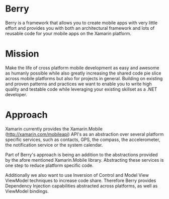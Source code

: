 Berry
=====

Berry is a framework that allows you to create mobile apps with very little effort and provides you with both an architectural framework and lots of reusable code for your mobile apps on the Xamarin platform.

Mission
=======

Make the life of cross platform mobile development as easy and awesome as humanly possible while also greatly increasing the shared code pie slice across mobile platforms but also for projects in general. Building on existing and proven patterns and practices we want to enable you to write high quality and testable code while leveraging your existing skillset as a .NET developer.

Approach
========

Xamarin currently provides the Xamarin.Mobile (http://xamarin.com/mobileapi) API's as an abstraction over several platform specific services, such as contacts, GPS, the compass, the accelerometer, the notification service or the system calendar.

Part of Berry's approach is being an addition to the abstractions provided by the afore mentioned Xamarin.Mobile library. Abstracting these services is one step to reduce platform specific code. 

Additionally we also want to use Inversion of Control and Model View ViewModel techniques to increase code share. Therefore Berry provides Dependency Injection capabilities abstracted across platforms, as well as ViewModel bindings.
